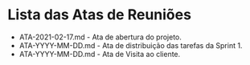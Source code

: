 # Lista das Atas de Reuniões

* ATA-2021-02-17.md - Ata de abertura do projeto.
* ATA-YYYY-MM-DD.md - Ata de distribuição das tarefas da Sprint 1.
* ATA-YYYY-MM-DD.md - Ata de Visita ao cliente.


